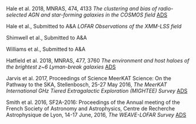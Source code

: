 Hale et al. 2018, MNRAS, 474, 4133 _The clustering and bias of radio-selected AGN and star-forming galaxies in the COSMOS field_ [ADS](http://adsabs.harvard.edu/abs/2018MNRAS.474.4133H)

Hale et al., Submitted to A&A _LOFAR Observations of the XMM-LSS field_

Shimwell et al., Submitted to A&A 

Williams et al., Submitted to A&A 

Hatfield et al. 2018, MNRAS, 477, 3760 _The environment and host haloes of the brightest z~6 Lyman-break galaxies_ [ADS](http://adsabs.harvard.edu/abs/2018MNRAS.477.3760H)

Jarvis et al. 2017, Proceedings of Science MeerKAT Science: On the Pathway to the SKA, Stellenbosch, 25-27 May 2016, _The MeerKAT International GHz Tiered Extragalactic Exploration (MIGHTEE) Survey_ [ADS](http://adsabs.harvard.edu/abs/2016mks..confE...6J)

Smith et al. 2016, SF2A-2016: Proceedings of the Annual meeting of the French Society of Astronomy and Astrophysics, Centre de Recherche Astrophysique de Lyon, 14-17 June, 2016, _The WEAVE-LOFAR Survey_ [ADS](http://adsabs.harvard.edu/abs/2016sf2a.conf..271S)
